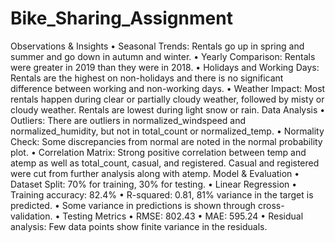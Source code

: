 # Bike_Sharing_Assignment
Observations & Insights
•	Seasonal Trends: Rentals go up in spring and summer and go down in autumn and winter.
•	Yearly Comparison: Rentals were greater in 2019 than they were in 2018.
•	Holidays and Working Days: Rentals are the highest on non-holidays and there is no significant difference between working and non-working days.
•	Weather Impact: Most rentals happen during clear or partially cloudy weather, followed by misty or cloudy weather. Rentals are lowest during light snow or rain.
Data Analysis
•	Outliers: There are outliers in normalized_windspeed and normalized_humidity, but not in total_count or normalized_temp.
•	Normality Check: Some discrepancies from normal are noted in the normal probability plot.
•	Correlation Matrix: Strong positive correlation between temp and atemp as well as total_count, casual, and registered. Casual and registered were cut from further analysis along with atemp.
Model & Evaluation
•	Dataset Split: 70% for training, 30% for testing.
•	Linear Regression
•	Training accuracy: 82.4%
•	R-squared: 0.81, 81% variance in the target is predicted.
•	Some variance in predictions is shown through cross-validation.
•	Testing Metrics
•	RMSE: 802.43
•	MAE: 595.24
•	Residual analysis: Few data points show finite variance in the residuals.

